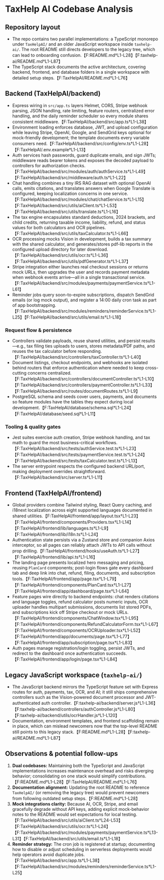 # TaxHelp AI Codebase Analysis

## Repository layout
- The repo contains two parallel implementations: a TypeScript monorepo under `TaxHelpAI/` and an older JavaScript workspace inside `taxhelp-ai/`. The root README still directs developers to the legacy tree, which can lead to onboarding confusion.【F:README.md†L1-L28】【F:taxhelp-ai/README.md†L1-L87】
- The TypeScript stack documents the active architecture, covering backend, frontend, and database folders in a single workspace with detailed setup steps.【F:TaxHelpAI/README.md†L1-L76】

## Backend (TaxHelpAI/backend)
- Express wiring in `src/app.ts` layers Helmet, CORS, Stripe webhook parsing, JSON handling, rate limiting, feature routers, centralized error handling, and the daily reminder scheduler so every module shares consistent middleware.【F:TaxHelpAI/backend/src/app.ts†L1-L38】
- Environment loading enforces database, JWT, and upload configuration while leaving Stripe, OpenAI, Google, and SendGrid keys optional for mock-friendly development; the template documents every variable consumers need.【F:TaxHelpAI/backend/src/config/env.ts†L1-L28】【F:TaxHelpAI/.env.example†L1-L13】
- Auth services hash passwords, guard duplicate emails, and sign JWTs; middleware reads bearer tokens and exposes the decoded payload to controllers for authorization checks.【F:TaxHelpAI/backend/src/modules/auth/authService.ts†L1-L49】【F:TaxHelpAI/backend/src/middleware/auth.ts†L1-L22】
- Chat handling combines a tiny IRS RAG dataset with optional OpenAI calls, emits citations, and translates answers when Google Translate is configured, keeping localization concerns in one service.【F:TaxHelpAI/backend/src/modules/chat/chatService.ts†L1-L15】【F:TaxHelpAI/backend/src/utils/aiClient.ts†L1-L53】【F:TaxHelpAI/backend/src/utils/translate.ts†L1-L16】
- The tax engine encapsulates standard deductions, 2024 brackets, and child credits, returning taxable income, liability, refund, and status values for both calculators and OCR pipelines.【F:TaxHelpAI/backend/src/utils/taxCalculator.ts†L1-L66】
- OCR processing mocks Vision in development, builds a tax summary with the shared calculator, and generates/stores pdf-lib reports in the configured upload directory for later download.【F:TaxHelpAI/backend/src/utils/ocr.ts†L1-L36】【F:TaxHelpAI/backend/src/utils/pdfGenerator.ts†L1-L37】
- Stripe integration either launches real checkout sessions or returns mock URLs, then upgrades the user and records payment metadata when webhook events arrive—all in a single transactional service.【F:TaxHelpAI/backend/src/modules/payments/paymentService.ts†L1-L61】
- Reminder jobs query soon-to-expire subscriptions, dispatch SendGrid emails (or log mock output), and register a 14:00 daily cron task as part of app bootstrapping.【F:TaxHelpAI/backend/src/modules/reminders/reminderService.ts†L1-L25】【F:TaxHelpAI/backend/src/utils/email.ts†L1-L18】

### Request flow & persistence
- Controllers validate payloads, reuse shared utilities, and persist results—e.g., tax filing ties uploads to users, stores metadata/PDF paths, and reuses the tax calculator before responding.【F:TaxHelpAI/backend/src/controllers/taxController.ts†L1-L40】
- Document listings, checkout endpoints, and webhooks are isolated behind routers that enforce authentication where needed to keep cross-cutting concerns centralized.【F:TaxHelpAI/backend/src/controllers/documentController.ts†L1-L10】【F:TaxHelpAI/backend/src/controllers/paymentController.ts†L1-L33】【F:TaxHelpAI/backend/src/routes/documentRoutes.ts†L1-L9】
- PostgreSQL schema and seeds cover users, payments, and documents so feature modules have the tables they expect during local development.【F:TaxHelpAI/database/schema.sql†L1-L24】【F:TaxHelpAI/database/seed.sql†L1-L11】

### Tooling & quality gates
- Jest suites exercise auth creation, Stripe webhook handling, and tax math to guard the most business-critical workflows.【F:TaxHelpAI/backend/src/tests/authService.test.ts†L1-L23】【F:TaxHelpAI/backend/src/tests/paymentService.test.ts†L1-L24】【F:TaxHelpAI/backend/src/tests/taxCalculator.test.ts†L1-L13】
- The server entrypoint respects the configured backend URL/port, making deployment overrides straightforward.【F:TaxHelpAI/backend/src/server.ts†L1-L11】

## Frontend (TaxHelpAI/frontend)
- Global providers combine Tailwind styling, React Query caching, and i18next localization across eight supported languages documented in shared utilities.【F:TaxHelpAI/frontend/app/layout.tsx†L1-L23】【F:TaxHelpAI/frontend/components/Providers.tsx†L1-L14】【F:TaxHelpAI/frontend/lib/languages.ts†L1-L9】【F:TaxHelpAI/frontend/lib/i18n.ts†L1-L24】
- Authentication state persists via a Zustand store and companion Axios interceptor, so all pages can reliably attach JWTs to API calls without prop drilling.【F:TaxHelpAI/frontend/hooks/useAuth.ts†L1-L27】【F:TaxHelpAI/frontend/lib/api.ts†L1-L16】
- The landing page presents localized hero messaging and pricing, reusing `PlanCard` components; post-login flows gate every dashboard tab and deep link into chat, refund, filing, documents, and subscription tools.【F:TaxHelpAI/frontend/app/page.tsx†L1-L79】【F:TaxHelpAI/frontend/components/PlanCard.tsx†L1-L27】【F:TaxHelpAI/frontend/app/dashboard/page.tsx†L1-L64】
- Feature pages wire directly to backend endpoints: chat renders citations and language toggles, refund calculator posts numeric inputs, OCR uploader handles multipart submissions, documents list stored PDFs, and subscriptions kick off Stripe checkout or mock URLs.【F:TaxHelpAI/frontend/components/ChatWindow.tsx†L1-L95】【F:TaxHelpAI/frontend/components/RefundCalculatorForm.tsx†L1-L67】【F:TaxHelpAI/frontend/components/OCRUploader.tsx†L1-L52】【F:TaxHelpAI/frontend/app/documents/page.tsx†L1-L77】【F:TaxHelpAI/frontend/app/subscription/page.tsx†L1-L83】
- Auth pages manage registration/login toggling, persist JWTs, and redirect to the dashboard once authentication succeeds.【F:TaxHelpAI/frontend/app/login/page.tsx†L1-L84】

## Legacy JavaScript workspace (`taxhelp-ai/`)
- The JavaScript backend mirrors the TypeScript feature set with Express routes for auth, payments, tax, OCR, and AI; it still ships comprehensive controllers such as the Vision-powered document processor and JWT-authenticated auth controller.【F:taxhelp-ai/backend/server.js†L1-L36】【F:taxhelp-ai/backend/controllers/authController.js†L1-L80】【F:taxhelp-ai/backend/utils/ocrHandler.js†L1-L120】
- Documentation, environment templates, and frontend scaffolding remain in place, which can mislead newcomers now that the top-level README still points to this legacy stack.【F:README.md†L1-L28】【F:taxhelp-ai/README.md†L1-L87】

## Observations & potential follow-ups
1. **Dual codebases:** Maintaining both the TypeScript and JavaScript implementations increases maintenance overhead and risks diverging behavior; consolidating on one stack would simplify contributions.【F:README.md†L1-L28】【F:TaxHelpAI/README.md†L1-L76】
2. **Documentation alignment:** Updating the root README to reference `TaxHelpAI/` (or removing the legacy tree) would prevent newcomers from following outdated setup steps.【F:README.md†L1-L28】
3. **Mock integrations clarity:** Because AI, OCR, Stripe, and email gracefully degrade without API keys, adding explicit mock-behavior notes to the README would set expectations for local testing.【F:TaxHelpAI/backend/src/utils/aiClient.ts†L24-L53】【F:TaxHelpAI/backend/src/utils/ocr.ts†L1-L24】【F:TaxHelpAI/backend/src/modules/payments/paymentService.ts†L13-L31】【F:TaxHelpAI/backend/src/utils/email.ts†L1-L18】
4. **Reminder strategy:** The cron job is registered at startup; documenting how to disable or adjust scheduling in serverless deployments would help operators avoid duplicate jobs.【F:TaxHelpAI/backend/src/app.ts†L1-L38】【F:TaxHelpAI/backend/src/modules/reminders/reminderService.ts†L1-L25】
